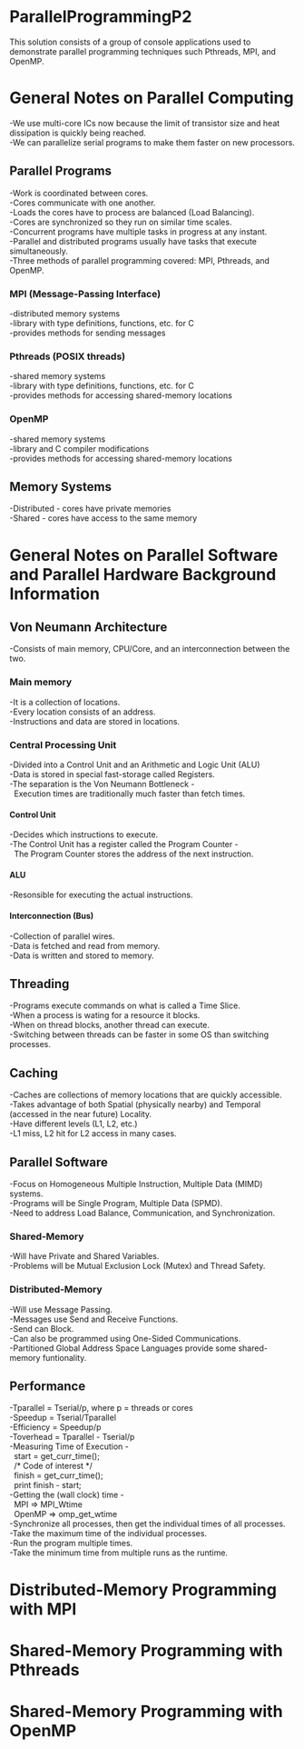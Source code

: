 # ParallelProgrammingP2
This solution consists of a group of console applications used to demonstrate parallel programming techniques such Pthreads, MPI, and OpenMP.
 
# General Notes on Parallel Computing
-We use multi-core ICs now because the limit of transistor size and heat dissipation is quickly being reached. <br />
-We can parallelize serial programs to make them faster on new processors. <br />

## Parallel Programs
-Work is coordinated between cores. <br />
-Cores communicate with one another. <br />
-Loads the cores have to process are balanced (Load Balancing). <br />
-Cores are synchronized so they run on similar time scales. <br />
-Concurrent programs have multiple tasks in progress at any instant. <br />
-Parallel and distributed programs usually have tasks that execute simultaneously. <br />
-Three methods of parallel programming covered: MPI, Pthreads, and OpenMP. <br />

### MPI (Message-Passing Interface)
-distributed memory systems <br />
-library with type definitions, functions, etc. for C <br />
-provides methods for sending messages <br />

### Pthreads (POSIX threads)
-shared memory systems <br />
-library with type definitions, functions, etc. for C <br />
-provides methods for accessing shared-memory locations <br />

### OpenMP
-shared memory systems <br />
-library and C compiler modifications <br />
-provides methods for accessing shared-memory locations <br />

## Memory Systems
-Distributed - cores have private memories <br />
-Shared - cores have access to the same memory <br />

# General Notes on Parallel Software and Parallel Hardware Background Information
## Von Neumann Architecture
-Consists of main memory, CPU/Core, and an interconnection between the two. <br />
### Main memory
-It is a collection of locations. <br />
-Every location consists of an address. <br />
-Instructions and data are stored in locations. <br />

### Central Processing Unit
-Divided into a Control Unit and an Arithmetic and Logic Unit (ALU) <br />
-Data is stored in special fast-storage called Registers. <br />
-The separation is the Von Neumann Bottleneck - <br />
&nbsp; Execution times are traditionally much faster than fetch times. <br />

#### Control Unit
-Decides which instructions to execute. <br />
-The Control Unit has a register called the Program Counter - <br />
&nbsp; The Program Counter stores the address of the next instruction. <br />

#### ALU
-Resonsible for executing the actual instructions. <br />

#### Interconnection (Bus)
-Collection of parallel wires. <br />
-Data is fetched and read from memory. <br />
-Data is written and stored to memory. <br />

## Threading
-Programs execute commands on what is called a Time Slice. <br />
-When a process is wating for a resource it blocks. <br />
-When on thread blocks, another thread can execute. <br />
-Switching between threads can be faster in some OS than switching processes. <br />

## Caching
-Caches are collections of memory locations that are quickly accessible. <br />
-Takes advantage of both Spatial (physically nearby) and Temporal (accessed in the near future) Locality. <br />
-Have different levels (L1, L2, etc.) <br />
-L1 miss, L2 hit for L2 access in many cases. <br />

## Parallel Software
-Focus on Homogeneous Multiple Instruction, Multiple Data (MIMD) systems. <br />
-Programs will be Single Program, Multiple Data (SPMD). <br />
-Need to address Load Balance, Communication, and Synchronization. <br />

### Shared-Memory
-Will have Private and Shared Variables. <br />
-Problems will be Mutual Exclusion Lock (Mutex) and Thread Safety. <br />

### Distributed-Memory
-Will use Message Passing. <br />
-Messages use Send and Receive Functions. <br />
-Send can Block. <br />
-Can also be programmed using One-Sided Communications. <br />
-Partitioned Global Address Space Languages provide some shared-memory funtionality. <br />

## Performance
-Tparallel = Tserial/p, where p = threads or cores <br />
-Speedup = Tserial/Tparallel <br />
-Efficiency = Speedup/p <br />
-Toverhead = Tparallel - Tserial/p <br />
-Measuring Time of Execution - <br />
&nbsp; start = get_curr_time(); <br />
&nbsp; /* Code of interest */ <br />
&nbsp; finish = get_curr_time(); <br />
&nbsp; print finish - start; <br />
-Getting the (wall clock) time - <br />
&nbsp; MPI => MPI_Wtime <br />
&nbsp; OpenMP => omp_get_wtime <br />
-Synchronize all processes, then get the individual times of all processes. <br />
-Take the maximum time of the individual processes. <br />
-Run the program multiple times. <br />
-Take the minimum time from multiple runs as the runtime. <br />

# Distributed-Memory Programming with MPI
# Shared-Memory Programming with Pthreads
# Shared-Memory Programming with OpenMP
